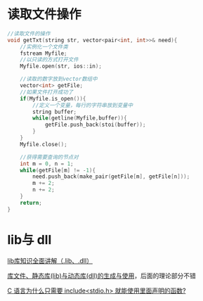 # 读取文件操作

```C++
//读取文件的操作
void getTxt(string str, vector<pair<int, int>>& need){
    //实例化一个文件类
    fstream Myfile;
    //以只读的方式打开文件
    Myfile.open(str, ios::in);

    //读取的数字放到vector数组中
    vector<int> getFile;
    //如果文件打开成功了
    if(Myfile.is_open()){
        //定义一个变量，每行的字符串放到变量中
        string buffer;
        while(getline(Myfile,buffer)){
            getFile.push_back(stoi(buffer));
        }  
    }
    Myfile.close();

    //获得需要查询的节点对
    int m = 0, n = 1;
    while(getFile[m] != -1){
        need.push_back(make_pair(getFile[m], getFile[n]));
        m += 2;
        n += 2;
    }
    return;
}
```



# lib与 dll

[lib库知识全面讲解（.lib、.dll）](https://blog.csdn.net/zxmyoung/article/details/119643260?spm=1001.2101.3001.6650.2&utm_medium=distribute.pc_relevant.none-task-blog-2%7Edefault%7EBlogCommendFromBaidu%7ERate-2-119643260-blog-90750731.pc_relevant_layerdownloadsortv1&depth_1-utm_source=distribute.pc_relevant.none-task-blog-2%7Edefault%7EBlogCommendFromBaidu%7ERate-2-119643260-blog-90750731.pc_relevant_layerdownloadsortv1&utm_relevant_index=3)

[库文件、静态库(lib)与动态库(dll)的生成与使用](https://blog.csdn.net/SwordArcher/article/details/81560401)，后面的理论部分不错

[C 语言为什么只需要 include<stdio.h> 就能使用里面声明的函数?](https://www.zhihu.com/question/389126944/answer/1169709964)


